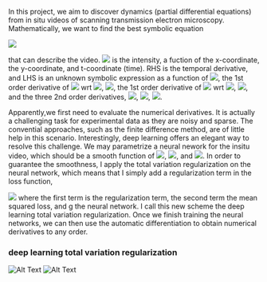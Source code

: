 In this project, we aim to discover dynamics (partial differential equations) from in situ videos of scanning transmission electron microscopy.
Mathematically, we want to find the best symbolic equation

<img src="https://render.githubusercontent.com/render/math?math=%5CLarge%0Au_t%20%3D%20f(u%2C%20u_x%2C%20u_y%2C%20u_%7Bxx%7D%2C%20u_%7Bxy%7D%2C%20u_%7Byy%7D)">

that can describe the video. <img src="https://render.githubusercontent.com/render/math?math=%5CLarge%0Au"> is the intensity, a fuction of the x-coordinate, the y-coordinate, and t-coordinate (time). RHS is the temporal derivative, and LHS is an unknown symbolic expression as a function of <img src="https://render.githubusercontent.com/render/math?math=%5CLarge%0Au">, the 1st order derivative of <img src="https://render.githubusercontent.com/render/math?math=%5CLarge%0Au"> wrt <img src="https://render.githubusercontent.com/render/math?math=%5CLarge%0Ax">,
<img src="https://render.githubusercontent.com/render/math?math=%5CLarge%0Au_x">, the 1st order derivative of <img src="https://render.githubusercontent.com/render/math?math=%5CLarge%0Au"> wrt <img src="https://render.githubusercontent.com/render/math?math=%5CLarge%0Ay">, <img src="https://render.githubusercontent.com/render/math?math=%5CLarge%0Au_y">, and the three 2nd order derivatives, <img src="https://render.githubusercontent.com/render/math?math=%5CLarge%0Au_%7Bxx%7D">, <img src="https://render.githubusercontent.com/render/math?math=%5CLarge%0Au_%7Bxy%7D">, <img src="https://render.githubusercontent.com/render/math?math=%5CLarge%0Au_%7Byy%7D">.

Apparently,we first need to evaluate the numerical derivatives. It is actually a challenging task for experimental data as they are noisy and sparse. The convential approaches, such as the finite difference method, are of little help in this scenario. Interestingly, deep learning offers an elegant way to resolve this challenge. We may parametrize a neural nework for the insitu video, which should be a smooth function of <img src="https://render.githubusercontent.com/render/math?math=%5CLarge%0Ax">, <img src="https://render.githubusercontent.com/render/math?math=%5CLarge%0Ay">, and <img src="https://render.githubusercontent.com/render/math?math=%5CLarge%0At">. In order to guarantee the smoothness, I apply the total variation regularization on the neural network, which means that I simply add a regularization term in the loss function,

<img src="https://render.githubusercontent.com/render/math?math=%5CLarge%0Aloss%20%3D%20R(g)%20%2B%20MSE(g%2Cu)">
where the first term is the regularization term, the second term the mean squared loss, and g the neural network.  
I call this new scheme the deep learning total variation regularization. Once we finish training the neural networks, we can then use the automatic differentiation to obtain numerical derivatives to any order. 

### deep learning total variation regularization
![Alt Text](https://media.giphy.com/media/J2V1ppHgClb3RcA3ES/giphy.gif) 
           ![Alt Text](https://media.giphy.com/media/jrnocDRGaJ7VRJnb1w/giphy.gif)
